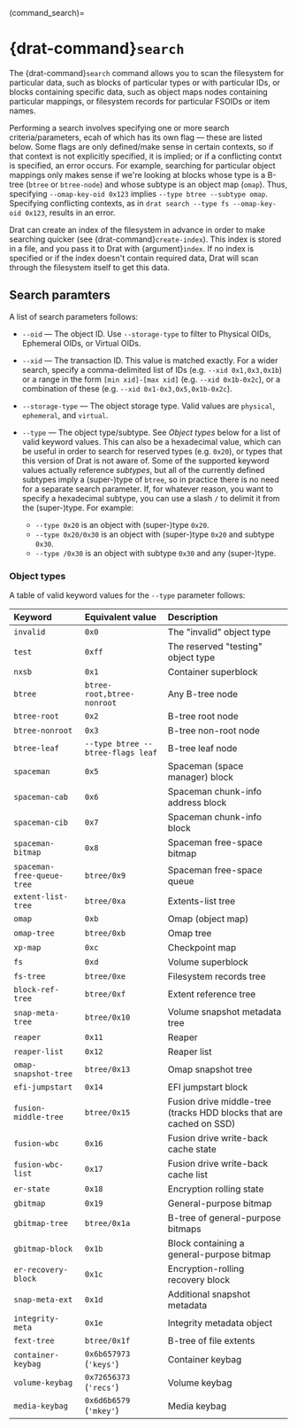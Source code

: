 (command_search)=

# {drat-command}`search`

The {drat-command}`search` command allows you to scan the filesystem for
particular data, such as blocks of particular types or with particular IDs, or
blocks containing specific data, such as object maps nodes containing particular
mappings, or filesystem records for particular FSOIDs or item names.

Performing a search involves specifying one or more search criteria/parameters,
ecah of which has its own flag — these are listed below. Some flags are only
defined/make sense in certain contexts, so if that context is not explicitly
specified, it is implied; or if a conflicting contxt is specified, an error
occurs. For example, searching for particular object mappings only makes sense
if we're looking at blocks whose type is a B-tree (`btree` or `btree-node`) and
whose subtype is an object map (`omap`). Thus, specifying `--omap-key-oid 0x123`
implies `--type btree --subtype omap`. Specifying conflicting
contexts, as in `drat search --type fs --omap-key-oid 0x123`, results in an
error.

Drat can create an index of the filesystem in advance in order to make searching
quicker (see {drat-command}`create-index`). This index is stored in a file, and
you pass it to Drat with {argument}`index`. If no index is specified or if the
index doesn't contain required data, Drat will scan through the filesystem
itself to get this data.

## Search paramters

A list of search parameters follows:

- `--oid` — The object ID. Use `--storage-type` to filter to Physical OIDs,
  Ephemeral OIDs, or Virtual OIDs.

- `--xid` — The transaction ID. This value is matched exactly. For a wider
  search, specify a comma-delimited list of IDs (e.g. `--xid 0x1,0x3,0x1b`) or
  a range in the form `[min xid]-[max xid]` (e.g. `--xid 0x1b-0x2c`), or a
  combination of these (e.g. `--xid 0x1-0x3,0x5,0x1b-0x2c`).

- `--storage-type` — The object storage type. Valid values are `physical`,
  `ephemeral`, and `virtual`.

- `--type` — The object type/subtype. See *Object types* below for a list of
  valid keyword values. This can also be a hexadecimal value, which can be
  useful in order to search for reserved types (e.g. `0x20`), or types that this
  version of Drat is not aware of. Some of the supported keyword values actually
  reference *subtypes*, but all of the currently defined subtypes imply a
  (super-)type of `btree`, so in practice there is no need for a separate search
  parameter. If, for whatever reason, you want to specify a hexadecimal subtype,
  you can use a slash `/` to delimit it from the (super-)type. For example:

  - `--type 0x20` is an object with (super-)type `0x20`.
  - `--type 0x20/0x30` is an object with (super-)type `0x20` and subtype `0x30`.
  - `--type /0x30` is an object with subtype `0x30` and any (super-)type.

### Object types

A table of valid keyword values for the `--type` parameter follows:

| Keyword                       | Equivalent value                  | Description   |
| :--                           | :--                               | :--           |
| `invalid`                     | `0x0`                             | The "invalid" object type |
| `test`                        | `0xff`                            | The reserved "testing" object type |
| `nxsb`                        | `0x1`                             | Container superblock |
| `btree`                       | `btree-root,btree-nonroot`        | Any B-tree node |
| `btree-root`                  | `0x2`                             | B-tree root node |
| `btree-nonroot`               | `0x3`                             | B-tree non-root node |
| `btree-leaf`                  | `--type btree --btree-flags leaf` | B-tree leaf node |
| `spaceman`                    | `0x5`                             | Spaceman (space manager) block |
| `spaceman-cab`                | `0x6`                             | Spaceman chunk-info address block |
| `spaceman-cib`                | `0x7`                             | Spaceman chunk-info block |
| `spaceman-bitmap`             | `0x8`                             | Spaceman free-space bitmap |
| `spaceman-free-queue-tree`    | `btree/0x9`                       | Spaceman free-space queue |
| `extent-list-tree`            | `btree/0xa`                       | Extents-list tree |
| `omap`                        | `0xb`                             | Omap (object map) |
| `omap-tree`                   | `btree/0xb`                       | Omap tree |
| `xp-map`                      | `0xc`                             | Checkpoint map |
| `fs`                          | `0xd`                             | Volume superblock |
| `fs-tree`                     | `btree/0xe`                       | Filesystem records tree |
| `block-ref-tree`              | `btree/0xf`                       | Extent reference tree |
| `snap-meta-tree`              | `btree/0x10`                      | Volume snapshot metadata tree |
| `reaper`                      | `0x11`                            | Reaper |
| `reaper-list`                 | `0x12`                            | Reaper list |
| `omap-snapshot-tree`          | `btree/0x13`                      | Omap snapshot tree |
| `efi-jumpstart`               | `0x14`                            | EFI jumpstart block |
| `fusion-middle-tree`          | `btree/0x15`                      | Fusion drive middle-tree (tracks HDD blocks that are cached on SSD) |
| `fusion-wbc`                  | `0x16`                            | Fusion drive write-back cache state |
| `fusion-wbc-list`             | `0x17`                            | Fusion drive write-back cache list |
| `er-state`                    | `0x18`                            | Encryption rolling state |
| `gbitmap`                     | `0x19`                            | General-purpose bitmap |
| `gbitmap-tree`                | `btree/0x1a`                      | B-tree of general-purpose bitmaps |
| `gbitmap-block`               | `0x1b`                            | Block containing a general-purpose bitmap |
| `er-recovery-block`           | `0x1c`                            | Encryption-rolling recovery block |
| `snap-meta-ext`               | `0x1d`                            | Additional snapshot metadata |
| `integrity-meta`              | `0x1e`                            | Integrity metadata object |
| `fext-tree`                   | `btree/0x1f`                      | B-tree of file extents |
| `container-keybag`            | `0x6b657973` (`'keys'`)           | Container keybag |
| `volume-keybag`               | `0x72656373` (`'recs'`)           | Volume keybag |
| `media-keybag`                | `0x6d6b6579` (`'mkey'`)           | Media keybag |
